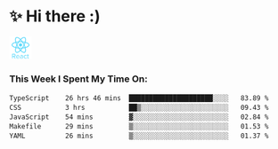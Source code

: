 <h1 align="left">✨ Hi there :)</h1>

  <a href="https://reactjs.org/" target="_blank" rel="noreferrer">   
    <img src="https://raw.githubusercontent.com/devicons/devicon/master/icons/react/react-original-wordmark.svg" alt="react" width="40"     
    height="40"/></a>
 
<h3 align="left">This Week I Spent My Time On:</h3>
<!--START_SECTION:waka-->

```txt
TypeScript    26 hrs 46 mins  █████████████████████░░░░   83.89 %
CSS           3 hrs           ██▒░░░░░░░░░░░░░░░░░░░░░░   09.43 %
JavaScript    54 mins         ▓░░░░░░░░░░░░░░░░░░░░░░░░   02.84 %
Makefile      29 mins         ▒░░░░░░░░░░░░░░░░░░░░░░░░   01.53 %
YAML          26 mins         ▒░░░░░░░░░░░░░░░░░░░░░░░░   01.37 %
```

<!--END_SECTION:waka-->

